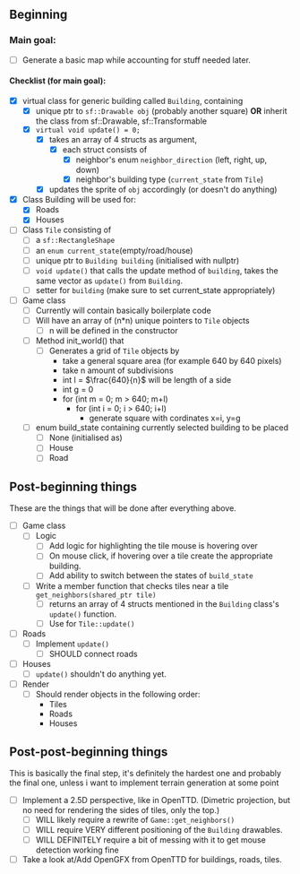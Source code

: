 ## Beginning
### Main goal:
- [ ] Generate a basic map while accounting for stuff needed later.
#### Checklist (for main goal):
- [x] virtual class for generic building called `Building`, containing
    - [x] unique ptr to `sf::Drawable obj` (probably another square) **OR** inherit the class from sf::Drawable, sf::Transformable
    - [x] `virtual void update() = 0;`
        - [x] takes an array of 4 structs as argument, 
            - [x] each struct consists of
                - [x] neighbor's enum `neighbor_direction` (left, right, up, down)
                - [x] neighbor's building type (`current_state` from `Tile`)
        - [x] updates the sprite of `obj` accordingly (or doesn't do anything)

- [x] Class Building will be used for:
    - [x] Roads
    - [x] Houses

- [ ] Class `Tile` consisting of 
    - [ ] a `sf::RectangleShape`
    - [ ] an `enum current_state`(empty/road/house)
    - [ ] unique ptr to `Building building` (initialised with nullptr)
    - [ ] `void update()` that calls the update method of `building`, takes the same vector as `update()` from `Building`.
    - [ ] setter for `building` (make sure to set current_state appropriately)

- [ ] Game class
    - [ ] Currently will contain basically boilerplate code
    - [ ] Will have an array of (n*n) unique pointers to `Tile` objects
        - [ ] n will be defined in the constructor
    - [ ] Method init_world() that
        - [ ] Generates a grid of `Tile` objects by
            - take a general square area (for example 640 by 640 pixels)
            - take n amount of subdivisions
            - int l = $\frac{640}{n}$ will be length of a side
            - int g = 0
            - for (int m = 0; m > 640; m+l)
                - for (int i = 0; i > 640; i+l)
                    - generate square with cordinates x=i, y=g

    - [ ] enum build_state containing currently selected building to be placed
        - [ ] None (initialised as)
        - [ ] House
        - [ ] Road

## Post-beginning things
These are the things that will be done after everything above. 
- [ ] Game class
    - [ ] Logic
        - [ ] Add logic for highlighting the tile mouse is hovering over
        - [ ] On mouse click, if hovering over a tile create the appropriate building.
        - [ ] Add ability to switch between the states of `build_state` 

    - [ ] Write a member function that checks tiles near a tile `get_neighbors(shared_ptr tile)`
        - [ ] returns an array of 4 structs mentioned in the `Building` class's `update()` function.
        - [ ] Use for `Tile::update()`

- [ ] Roads
    - [ ] Implement `update()`
        - [ ] SHOULD connect roads

- [ ] Houses
    - [ ] `update()` shouldn't do anything yet.

- [ ] Render
    - [ ] Should render objects in the following order:
        - Tiles
        - Roads
        - Houses

## Post-post-beginning things
This is basically the final step, it's definitely the hardest one and probably the final one, unless i want to implement terrain generation at some point
- [ ] Implement a 2.5D perspective, like in OpenTTD. (Dimetric projection, but no need for rendering the sides of tiles, only the top.)
    - [ ] WILL likely require a rewrite of `Game::get_neighbors()`
    - [ ] WILL require VERY different positioning of the `Building` drawables.
    - [ ] WILL DEFINITELY require a bit of messing with it to get mouse detection working fine

- [ ] Take a look at/Add OpenGFX from OpenTTD for buildings, roads, tiles. 
